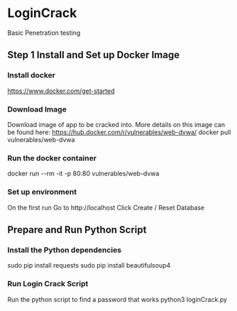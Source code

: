 # LoginCrack
Basic Penetration testing


## Step 1 Install and Set up Docker Image
### Install docker 
https://www.docker.com/get-started

### Download Image
Download image of app to be cracked into. More details on this image can be found here: https://hub.docker.com/r/vulnerables/web-dvwa/
docker pull vulnerables/web-dvwa

### Run the docker container
docker run --rm -it -p 80:80 vulnerables/web-dvwa

### Set up environment
On the first run 
Go to  http://localhost
Click Create / Reset Database

## Prepare and Run Python Script
### Install the Python dependencies
sudo pip install requests
sudo pip install beautifulsoup4

### Run Login Crack Script
Run the python script to find a password that works
python3 loginCrack.py

